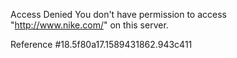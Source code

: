 Access Denied You don't have permission to access "http://www.nike.com/" on this server.

Reference #18.5f80a17.1589431862.943c411